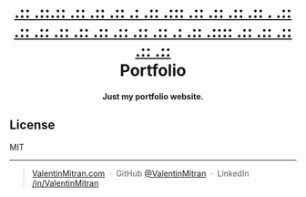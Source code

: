 <h1 align="center">
  <br>
  <a href="ValentinMitran.com">.::         .::.::       .::
 .::       .:: .: .::   .:::
  .::     .::  .:: .:: . .::
   .::   .::   .::  .::  .::
    .:: .::    .::   .:  .::
     .::::     .::       .::
      .::      .::       .::
                            </a>
  <br>
  Portfolio
  <br>
</h1>

<h4 align="center">Just my portfolio website.</h4>

## License

MIT

---

> [ValentinMitran.com](https://www.ValentinMitran.com) &nbsp;&middot;&nbsp;
> GitHub [@ValentinMitran](https://github.com/ValentinMitran) &nbsp;&middot;&nbsp;
> LinkedIn [/in/ValentinMitran](https://www.linkedin.com/in/valentinmitran/)
